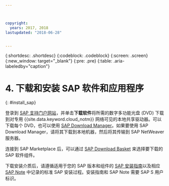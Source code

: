 ```yaml
---



copyright:
  years: 2017, 2018
lastupdated: "2018-06-28"


---
```


{:shortdesc: .shortdesc}
{:codeblock: .codeblock}
{:screen: .screen}
{:new_window: target="_blank"}
{:pre: .pre}
{:table: .aria-labeledby="caption"}

# 4. 下载和安装 SAP 软件和应用程序
{: #install_sap}

登录到 [SAP 支持门户网站](https://support.sap.com/en/index.html)，并单击**下载软件**将所需的数字多功能光盘 (DVD) 下载到对专用 {{site.data.keyword.cloud_notm}} 网络可见的本地共享驱动器。可以下载每个 DVD，也可以使用 [SAP Download Manager](https://support.sap.com/software/download-manager/help.html)。如果要使用 SAP Download Manager，请将其下载到本地机器，然后将其传输到 SAP NetWeaver 服务器。 

连接到 SAP Marketplace 后，可以通过 [SAP Download Basket](https://websmp210.sap-ag.de/~sapidp/002006825000000233112001/) 来选择要下载的 SAP 软件组件。

下载安装介质后，请遵循适用于您的 SAP 版本和组件的 [SAP 安装指南](https://service.sap.com/instguides)以及相应 [SAP Note](https://support.sap.com/notes) 中记录的标准 SAP 安装过程。安装指南和 SAP Note 需要 SAP S 用户标识。


